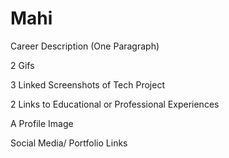 # Mahi


Career Description (One Paragraph)


2 Gifs


3 Linked Screenshots of Tech Project


2 Links to Educational or Professional Experiences


A Profile Image


Social Media/ Portfolio Links

